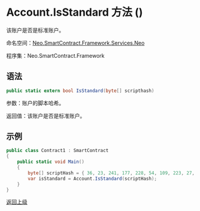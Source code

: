 # Account.IsStandard 方法 ()

该账户是否是标准账户。

命名空间：[Neo.SmartContract.Framework.Services.Neo](../../neo.md)

程序集：Neo.SmartContract.Framework

## 语法

```c#
public static extern bool IsStandard(byte[] scripthash)
```

参数：账户的脚本哈希。

返回值：该账户是否是标准账户。

## 示例

```c#
public class Contract1 : SmartContract
{
    public static void Main()
    {
        byte[] scriptHash = { 36, 23, 241, 177, 228, 54, 109, 223, 27, 237, 139, 54, 207, 38, 132, 101, 172, 3, 10, 73 };
        var isStandard = Account.IsStandard(scriptHash);
    }
}
```



[返回上级](../Account.md)